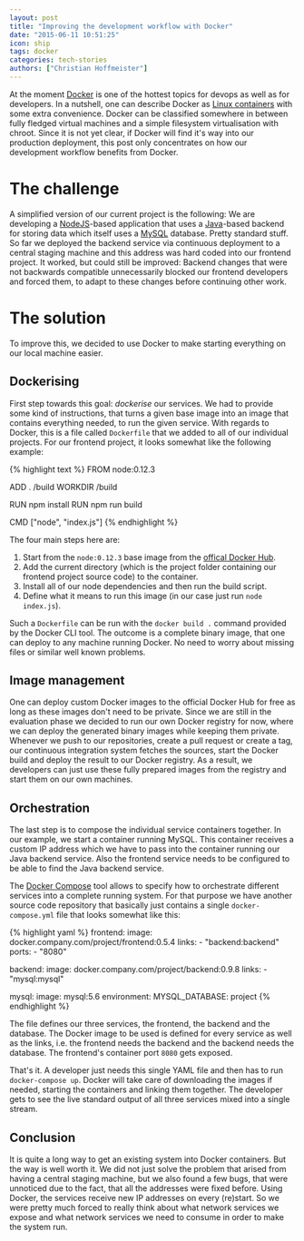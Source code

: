 ```yaml
---
layout: post
title: "Improving the development workflow with Docker"
date: "2015-06-11 10:51:25"
icon: ship
tags: docker
categories: tech-stories
authors: ["Christian Hoffmeister"]
---
```


At the moment [Docker][docker] is one of the hottest topics for devops as well as for developers.
In a nutshell, one can describe Docker as [Linux containers][lxc] with some extra convenience.
Docker can be classified somewhere in between fully fledged virtual machines and a simple filesystem virtualisation with chroot.
Since it is not yet clear, if Docker will find it's way into our production deployment, this post only concentrates on how our development workflow benefits from Docker.

# The challenge

A simplified version of our current project is the following: We are developing a [NodeJS][nodejs]-based application that uses a [Java][java]-based backend for storing data which itself uses a [MySQL][mysql] database.
Pretty standard stuff.
So far we deployed the backend service via continuous deployment to a central staging machine and this address was hard coded into our frontend project.
It worked, but could still be improved: Backend changes that were not backwards compatible unnecessarily blocked our frontend developers and forced them, to adapt to these changes before continuing other work.

# The solution

To improve this, we decided to use Docker to make starting everything on our local machine easier.

## Dockerising

First step towards this goal: _dockerise_ our services.
We had to provide some kind of instructions, that turns a given base image into an image that contains everything needed, to run the given service.
With regards to Docker, this is a file called `Dockerfile` that we added to all of our individual projects.
For our frontend project, it looks somewhat like the following example:

{% highlight text %}
FROM node:0.12.3

ADD . /build
WORKDIR /build

RUN npm install
RUN npm run build

CMD ["node", "index.js"]
{% endhighlight %}

The four main steps here are:

1. Start from the `node:0.12.3` base image from the [offical Docker Hub][docker-hub].
2. Add the current directory (which is the project folder containing our frontend project source code) to the container.
3. Install all of our node dependencies and then run the build script.
4. Define what it means to run this image (in our case just run `node index.js`).

Such a `Dockerfile` can be run with the `docker build .` command provided by the Docker CLI tool.
The outcome is a complete binary image, that one can deploy to any machine running Docker.
No need to worry about missing files or similar well known problems.

## Image management

One can deploy custom Docker images to the official Docker Hub for free as long as these images don't need to be private.
Since we are still in the evaluation phase we decided to run our own Docker registry for now, where we can deploy the generated binary images while keeping them private.
Whenever we push to our repositories, create a pull request or create a tag, our continuous integration system fetches the sources, start the Docker build and deploy the result to our Docker registry.
As a result, we developers can just use these fully prepared images from the registry and start them on our own machines.

## Orchestration

The last step is to compose the individual service containers together.
In our example, we start a container running MySQL.
This container receives a custom IP address which we have to pass into the container running our Java backend service. Also the frontend service needs to be configured to be able to find the Java backend service.

The [Docker Compose][docker-compose] tool allows to specify how to orchestrate different services into a complete running system.
For that purpose we have another source code repository that basically just contains a single `docker-compose.yml` file that looks somewhat like this:

{% highlight yaml %}
frontend:
  image: docker.company.com/project/frontend:0.5.4
  links:
    - "backend:backend"
  ports:
    - "8080"

backend:
  image: docker.company.com/project/backend:0.9.8
  links:
    - "mysql:mysql"

mysql:
  image: mysql:5.6
  environment:
    MYSQL_DATABASE: project
{% endhighlight %}

The file defines our three services, the frontend, the backend and the database.
The Docker image to be used is defined for every service as well as the links, i.e. the frontend needs the backend and the backend needs the database.
The frontend's container port `8080` gets exposed.

That's it.
A developer just needs this single YAML file and then has to run `docker-compose up`.
Docker will take care of downloading the images if needed, starting the containers and linking them together.
The developer gets to see the live standard output of all three services mixed into a single stream.

## Conclusion

It is quite a long way to get an existing system into Docker containers.
But the way is well worth it.
We did not just solve the problem that arised from having a central staging machine, but we also found a few bugs, that were unnoticed due to the fact, that all the addresses were fixed before.
Using Docker, the services receive new IP addresses on every (re)start.
So we were pretty much forced to really think about what network services we expose and what network services we need to consume in order to make the system run.

[docker]: https://www.docker.com/
[docker-hub]: https://hub.docker.com/
[docker-compose]: https://docs.docker.com/compose/
[lxc]: https://linuxcontainers.org/lxc/introduction/
[nodejs]: https://nodejs.org/
[java]: https://java.com/
[mysql]: https://www.mysql.com/
